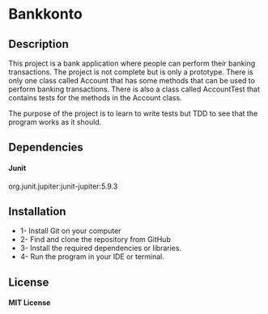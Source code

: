 # Bankkonto

## Description

This project is a bank application where people can perform their banking transactions. The project is not complete but is only a prototype.
There is only one class called Account that has some methods that can be used to perform banking transactions.
There is also a class called AccountTest that contains tests for the methods in the Account class.

The purpose of the project is to learn to write tests but TDD to see that the program works as it should.


## Dependencies

#### Junit
org.junit.jupiter:junit-jupiter:5.9.3


## Installation

* 1- Install Git on your computer
* 2- Find and clone the repository from GitHub
* 3- Install the required dependencies or libraries.
* 4- Run the program in your IDE or terminal.

## License
#### MIT License

